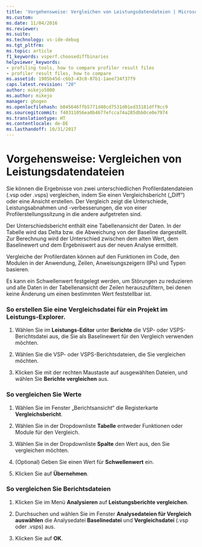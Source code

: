 ```yaml
---
title: 'Vorgehensweise: Vergleichen von Leistungsdatendateien | Microsoft-Dokumentation'
ms.custom: 
ms.date: 11/04/2016
ms.reviewer: 
ms.suite: 
ms.technology: vs-ide-debug
ms.tgt_pltfrm: 
ms.topic: article
f1_keywords: vsperf.choosediffbinaries
helpviewer_keywords:
- profiling tools, how to compare profiler result files
- profiler result files, how to compare
ms.assetid: 1905b45d-c6b3-43c8-87b1-1aee734f37f9
caps.latest.revision: "20"
author: mikejo5000
ms.author: mikejo
manager: ghogen
ms.openlocfilehash: b045646ffb5771d40cd7531d01ed33181dff9cc9
ms.sourcegitcommit: f40311056ea0b4677efcca74a285dbb0ce0e7974
ms.translationtype: HT
ms.contentlocale: de-DE
ms.lasthandoff: 10/31/2017
---
```

# <a name="how-to-compare-performance-data-files"></a>Vorgehensweise: Vergleichen von Leistungsdatendateien
Sie können die Ergebnisse von zwei unterschiedlichen Profilerdatendateien (.vsp oder .vsps) vergleichen, indem Sie einen Vergleichsbericht („Diff“) oder eine Ansicht erstellen. Der Vergleich zeigt die Unterschiede, Leistungsabnahmen und -verbesserungen, die von einer Profilerstellungssitzung in die andere aufgetreten sind.  
  
 Der Unterschiedsbericht enthält eine Tabellenansicht der Daten. In der Tabelle wird das Delta bzw. die Abweichung von der Baseline dargestellt. Zur Berechnung wird der Unterschied zwischen dem alten Wert, dem Baselinewert und dem Ergebniswert aus der neuen Analyse ermittelt.  
  
 Vergleiche der Profilerdaten können auf den Funktionen im Code, den Modulen in der Anwendung, Zeilen, Anweisungszeigern (IPs) und Typen basieren.  
  
 Es kann ein Schwellenwert festgelegt werden, um Störungen zu reduzieren und alle Daten in der Tabellenansicht der Zeilen herauszufiltern, bei denen keine Änderung um einen bestimmten Wert feststellbar ist.  
  
### <a name="to-create-comparison-file-view-for-a-project-in-performance-explorer"></a>So erstellen Sie eine Vergleichsdatei für ein Projekt im Leistungs-Explorer.  
  
1.  Wählen Sie im **Leistungs-Editor** unter **Berichte** die VSP- oder VSPS-Berichtsdatei aus, die Sie als Baselinewert für den Vergleich verwenden möchten.  
  
2.  Wählen Sie die VSP- oder VSPS-Berichtsdateien, die Sie vergleichen möchten.  
  
3.  Klicken Sie mit der rechten Maustaste auf ausgewählten Dateien, und wählen Sie **Berichte vergleichen** aus.  
  
### <a name="to-compare-values"></a>So vergleichen Sie Werte  
  
1.  Wählen Sie im Fenster „Berichtsansicht“ die Registerkarte **Vergleichsbericht**.  
  
2.  Wählen Sie in der Dropdownliste **Tabelle** entweder Funktionen oder Module für den Vergleich.  
  
3.  Wählen Sie in der Dropdownliste **Spalte** den Wert aus, den Sie vergleichen möchten.  
  
4.  (Optional) Geben Sie einen Wert für **Schwellenwert** ein.  
  
5.  Klicken Sie auf **Übernehmen**.  
  
### <a name="to-compare-report-files"></a>So vergleichen Sie Berichtsdateien  
  
1.  Klicken Sie im Menü **Analysieren** auf **Leistungsberichte vergleichen**.  
  
2.  Durchsuchen und wählen Sie im Fenster **Analysedateien für Vergleich auswählen** die Analysedatei **Baselinedatei** und **Vergleichsdatei** (.vsp oder .vsps) aus.  
  
3.  Klicken Sie auf **OK**.